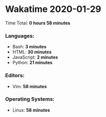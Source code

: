# Wakatime 2020-01-29

Time Total: **0 hours 58 minutes**

### Languages:
- Bash: **3 minutes** 
- HTML: **30 minutes** 
- JavaScript: **2 minutes** 
- Python: **21 minutes** 

### Editors:
- Vim: **58 minutes** 

### Operating Systems:
- Linux: **58 minutes** 

